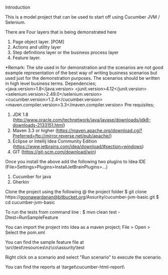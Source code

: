 Introduction

This is a model project that can be used to start off using Cucumber JVM / Selenium. 

There are Four layers that is being demonstrated here
1. Page object layer. [POM]
2. Actions and utility layer
3. Step definitions layer or the business process layer
4. Feature layer. 

*Remark: The site used in for demonstration and the scenarios are not good example representation of the best way of writing business scenarios but used just for the demonstration purposes. The scenarios should be written in high level business terms. 
Dependencies;
        <java.version>1.8</java.version>
        <junit.version>4.12</junit.version>
        <selenium.version>2.49.0</selenium.version>
        <cucumber.version>1.2.4</cucumber.version>
        <maven.compiler.version>3.3</maven.compiler.version>
Pre requisites;

1. JDK 1.8 (http://www.oracle.com/technetwork/java/javase/downloads/jdk8-downloads-2133151.html)
2. Maven 3.3 or higher (https://maven.apache.org/download.cgi?Preferred=ftp://mirror.reverse.net/pub/apache/)
3. Eclipse or Intellij Idea Community Edition (https://www.jetbrains.com/idea/download/#section=windows)
4. GIT (https://git-scm.com/download/win)

Once you install the above add the following two plugins to Idea IDE (File>Settings>Plugins>InstallJetBrainPlugins>...)

1. Cucumber for java
2. Gherkin


Clone the project using the following @ the project folder
$ git clone https://goonawardanan@bitbucket.org/Assurity/cucumber-jvm-basic.git
$ cd cucumber-jvm-basic

To run the tests from command line : 
$ mvn clean test -Dtest=RunSampleFeature

You can import the project into Idea as a maven project; 
File > Open > Select the pom.xml


You can find the sample feature file at 
<project folder>\src\test\resources\nz\co\assurity\test

Right click on a scenario and select "Run scenario" to execute the scenario. 

You can find the reports at 
<project folder>\target\cucumber-html-report\






